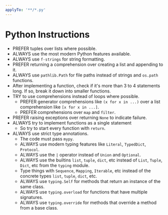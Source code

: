```yaml
---
applyTo: '**/*.py'
---
```

# Python Instructions
- PREFER tuples over lists where possible.
- ALWAYS use the most modern Python features available.
- ALWAYS use `f-strings` for string formatting.
- PREFER returning a comprehension over creating a list and appending to it.
- ALWAYS use `pathlib.Path` for file paths instead of strings and `os.path` functions.
- After implementing a function, check if it's more than 3 to 4 statements long. If so, break it down into smaller functions.
- TRY to use comprehensions instead of loops where possible.
	- PREFER generator comprehensions like `(x for x in ...)` over a list comprehension like `[x for x in ...]`.
	- PREFER comprehensions over `map` and `filter`.
- PREFER raising exceptions over returning `None` to indicate failure.
- ALWAYS try to implement functions as a single statement
	- So try to start every function with `return`.
- ALWAYS use strict type annotations.
	- The code must pass `mypy`.
	- ALWAYS use modern typing features like `Literal`, `TypedDict`, `Protocol`.
	- ALWAYS use the `|` operator instead of `Union` and `Optional`.
	- ALWAYS use the builtins `list`, `tuple`, `dict`, etc instead of `List`, `Tuple`, `Dict`, etc from the `typing` module.
	- Type things with `Sequence`, `Mapping`, `Iterable`, etc instead of the concrete types `list`, `tuple`, `dict`, etc.
	- ALWAYS use `typing.Self` for methods that return an instance of the same class.
	- ALWAYS use `typing.overload` for functions that have multiple signatures.
	- ALWAYS use `typing.override` for methods that override a method from a base class.